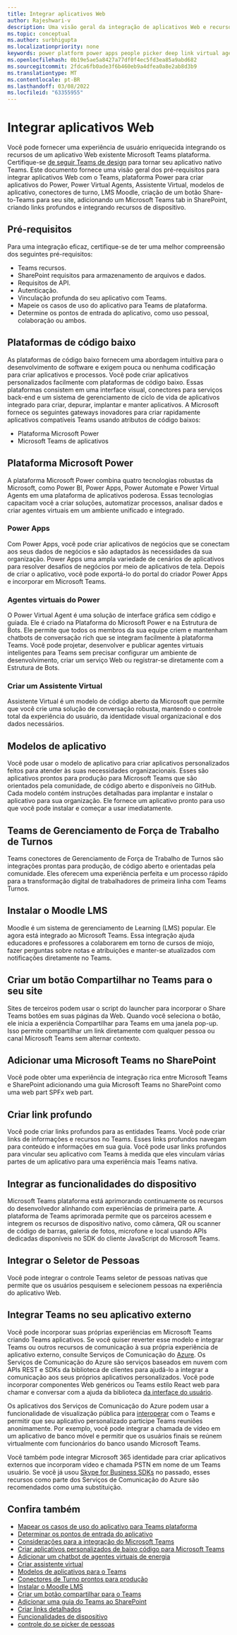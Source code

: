 ```yaml
---
title: Integrar aplicativos Web
author: Rajeshwari-v
description: Uma visão geral da integração de aplicativos Web e recursos de dispositivo com Microsoft Teams aplicativo.
ms.topic: conceptual
ms.author: surbhigupta
ms.localizationpriority: none
keywords: power platform power apps people picker deep link virtual agent assistant share-to-Teams
ms.openlocfilehash: 0b19e5ae5a8427a77df0f4ec5fd3ea85a9abd682
ms.sourcegitcommit: 2fdca6fb0ade3f6b460eb9a4dfea0a8e2ab8d3b9
ms.translationtype: MT
ms.contentlocale: pt-BR
ms.lasthandoff: 03/08/2022
ms.locfileid: "63355955"
---
```

# <a name="integrate-web-apps"></a>Integrar aplicativos Web

Você pode fornecer uma experiência de usuário enriquecida integrando os recursos de um aplicativo Web existente Microsoft Teams plataforma. Certifique-se [de seguir Teams de design](~/concepts/design/understand-use-cases.md) para tornar seu aplicativo nativo Teams.
Este documento fornece uma visão geral dos pré-requisitos para integrar aplicativos Web com o Teams, plataforma Power para criar aplicativos do Power, Power Virtual Agents, Assistente Virtual, modelos de aplicativo, conectores de turno, LMS Moodle, criação de um botão Share-to-Teams para seu site, adicionando um Microsoft Teams  tab in SharePoint, criando links profundos e integrando recursos de dispositivo.

## <a name="prerequisites"></a>Pré-requisitos

Para uma integração eficaz, certifique-se de ter uma melhor compreensão dos seguintes pré-requisitos:

* Teams recursos.
* SharePoint requisitos para armazenamento de arquivos e dados.
* Requisitos de API.
* Autenticação.
* Vinculação profunda do seu aplicativo com Teams.
* Mapeie os casos de uso do aplicativo para Teams de plataforma.
* Determine os pontos de entrada do aplicativo, como uso pessoal, colaboração ou ambos.

## <a name="low-code-platforms"></a>Plataformas de código baixo

As plataformas de código baixo fornecem uma abordagem intuitiva para o desenvolvimento de software e exigem pouca ou nenhuma codificação para criar aplicativos e processos. Você pode criar aplicativos personalizados facilmente com plataformas de código baixo. Essas plataformas consistem em uma interface visual, conectores para serviços back-end e um sistema de gerenciamento de ciclo de vida de aplicativos integrado para criar, depurar, implantar e manter aplicativos. A Microsoft fornece os seguintes gateways inovadores para criar rapidamente aplicativos compatíveis Teams usando atributos de código baixos:

* Plataforma Microsoft Power
* Microsoft Teams de aplicativos

## <a name="microsoft-power-platform"></a>Plataforma Microsoft Power

A plataforma Microsoft Power combina quatro tecnologias robustas da Microsoft, como Power BI, Power Apps, Power Automate e Power Virtual Agents em uma plataforma de aplicativos poderosa. Essas tecnologias capacitam você a criar soluções, automatizar processos, analisar dados e criar agentes virtuais em um ambiente unificado e integrado.

### <a name="power-apps"></a>Power Apps

Com Power Apps, você pode criar aplicativos de negócios que se conectam aos seus dados de negócios e são adaptados às necessidades da sua organização. Power Apps uma ampla variedade de cenários de aplicativos para resolver desafios de negócios por meio de aplicativos de tela. Depois de criar o aplicativo, você pode exportá-lo do portal do criador Power Apps e incorporar em Microsoft Teams.

### <a name="power-virtual-agents"></a>Agentes virtuais do Power

O Power Virtual Agent é uma solução de interface gráfica sem código e guiada. Ele é criado na Plataforma do Microsoft Power e na Estrutura de Bots. Ele permite que todos os membros da sua equipe criem e mantenham chatbots de conversação rich que se integram facilmente à plataforma Teams. Você pode projetar, desenvolver e publicar agentes virtuais inteligentes para Teams sem precisar configurar um ambiente de desenvolvimento, criar um serviço Web ou registrar-se diretamente com a Estrutura de Bots.

### <a name="create-virtual-assistant"></a>Criar um Assistente Virtual

Assistente Virtual é um modelo de código aberto da Microsoft que permite que você crie uma solução de conversação robusta, mantendo o controle total da experiência do usuário, da identidade visual organizacional e dos dados necessários.

## <a name="app-templates"></a>Modelos de aplicativo

Você pode usar o modelo de aplicativo para criar aplicativos personalizados feitos para atender às suas necessidades organizacionais. Esses são aplicativos prontos para produção para Microsoft Teams que são orientados pela comunidade, de código aberto e disponíveis no GitHub. Cada modelo contém instruções detalhadas para implantar e instalar o aplicativo para sua organização. Ele fornece um aplicativo pronto para uso que você pode instalar e começar a usar imediatamente.

## <a name="teams-shifts-work-force-management-connectors"></a>Teams de Gerenciamento de Força de Trabalho de Turnos

Teams conectores de Gerenciamento de Força de Trabalho de Turnos são integrações prontas para produção, de código aberto e orientadas pela comunidade. Eles oferecem uma experiência perfeita e um processo rápido para a transformação digital de trabalhadores de primeira linha com Teams Turnos.

## <a name="install-moodle-lms"></a>Instalar o Moodle LMS

Moodle é um sistema de gerenciamento de Learning (LMS) popular. Ele agora está integrado ao Microsoft Teams. Essa integração ajuda educadores e professores a colaborarem em torno de cursos de miojo, fazer perguntas sobre notas e atribuições e manter-se atualizados com notificações diretamente no Teams.

## <a name="create-a-share-to-teams-button-for-your-website"></a>Criar um botão Compartilhar no Teams para o seu site

Sites de terceiros podem usar o script do launcher para incorporar o Share Teams botões em suas páginas da Web. Quando você seleciona o botão, ele inicia a experiência Compartilhar para Teams em uma janela pop-up. Isso permite compartilhar um link diretamente com qualquer pessoa ou canal Microsoft Teams sem alternar contexto.

## <a name="add-a-microsoft-teams-tab-in-sharepoint"></a>Adicionar uma Microsoft Teams no SharePoint

Você pode obter uma experiência de integração rica entre Microsoft Teams e SharePoint adicionando uma guia Microsoft Teams no SharePoint como uma web part SPFx web part.

## <a name="create-deep-link"></a>Criar link profundo

Você pode criar links profundos para as entidades Teams. Você pode criar links de informações e recursos no Teams. Esses links profundos navegam para conteúdo e informações em sua guia. Você pode usar links profundos para vincular seu aplicativo com Teams à medida que eles vinculam várias partes de um aplicativo para uma experiência mais Teams nativa.

## <a name="integrate-device-capabilities"></a>Integrar as funcionalidades do dispositivo

Microsoft Teams plataforma está aprimorando continuamente os recursos do desenvolvedor alinhando com experiências de primeira parte. A plataforma de Teams aprimorada permite que os parceiros acessem e integrem os recursos de dispositivo nativo, como câmera, QR ou scanner de código de barras, galeria de fotos, microfone e local usando APIs dedicadas disponíveis no SDK do cliente JavaScript do Microsoft Teams.

## <a name="integrate-people-picker"></a>Integrar o Seletor de Pessoas

Você pode integrar o controle Teams seletor de pessoas nativas que permite que os usuários pesquisem e selecionem pessoas na experiência do aplicativo Web.

## <a name="integrate-teams-in-your-external-app"></a>Integrar Teams no seu aplicativo externo

Você pode incorporar suas próprias experiências em Microsoft Teams criando Teams aplicativos. Se você quiser reverter esse modelo  e integrar Teams ou outros recursos de comunicação à sua própria experiência de aplicativo externo, consulte Serviços de Comunicação do [Azure](/azure/communication-services/overview). Os Serviços de Comunicação do Azure são serviços baseados em nuvem com APIs REST e SDKs da biblioteca de clientes para ajudá-lo a integrar a comunicação aos seus próprios aplicativos personalizados. Você pode incorporar componentes Web genéricos ou Teams estilo React web para chamar e conversar com a ajuda da biblioteca [da interface do usuário](https://azure.github.io/communication-ui-library/).

Os aplicativos dos Serviços de Comunicação do Azure podem usar a funcionalidade de visualização pública para [interoperar](/azure/communication-services/concepts/teams-interop) com o Teams e permitir que seu aplicativo personalizado participe Teams reuniões anonimamente. Por exemplo, você pode integrar a chamada de vídeo em um aplicativo de banco móvel e permitir que os usuários finais se reúnem virtualmente com funcionários do banco usando Microsoft Teams.

Você também pode integrar Microsoft 365 identidade para criar aplicativos externos que incorporam vídeo e chamada PSTN em nome de um Teams usuário. Se você já usou [Skype for Business SDKs](/skype-sdk/appsdk/skypeappsdk) no passado, esses recursos como parte dos Serviços de Comunicação do Azure são recomendados como uma substituição.

## <a name="see-also"></a>Confira também

* [Mapear os casos de uso do aplicativo para Teams plataforma](~/concepts/design/map-use-cases.md)
* [Determinar os pontos de entrada do aplicativo](~/concepts/extensibility-points.md)
* [Considerações para a integração do Microsoft Teams](~/samples/integrating-web-apps.md)
* [Criar aplicativos personalizados de baixo código para Microsoft Teams](~/samples/teams-low-code-solutions.md)
* [Adicionar um chatbot de agentes virtuais de energia](~/bots/how-to/add-power-virtual-agents-bot-to-teams.md)
* [Criar assistente virtual](~/samples/virtual-assistant.md)
* [Modelos de aplicativos para o Teams](~/samples/app-templates.md)
* [Conectores de Turno prontos para produção](~/samples/shifts-wfm-connectors.md)
* [Instalar o Moodle LMS](~/resources/moodleinstructions.md)
* [Criar um botão compartilhar para o Teams](~/concepts/build-and-test/share-to-teams.md)
* [Adicionar uma guia do Teams ao SharePoint](~/tabs/how-to/tabs-in-sharepoint.md)
* [Criar links detalhados](~/concepts/build-and-test/deep-links.md)
* [Funcionalidades de dispositivo](~/concepts/device-capabilities/device-capabilities-overview.md)
* [controle do se picker de pessoas](~/concepts/device-capabilities/people-picker-capability.md)
